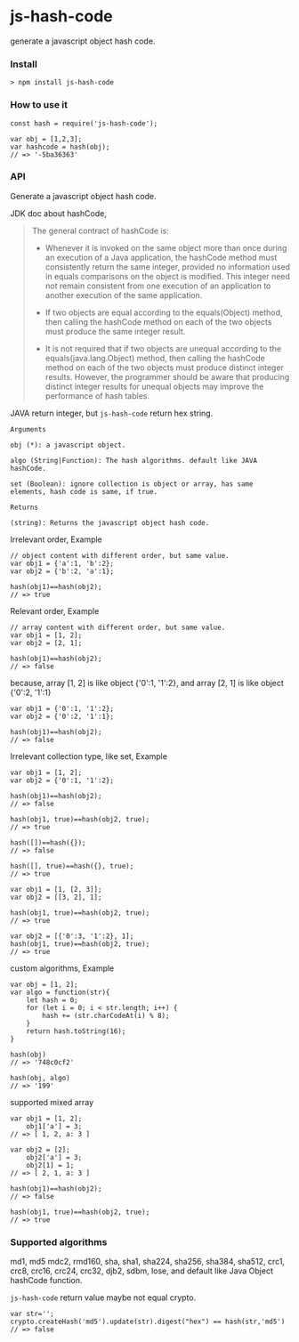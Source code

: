 # js-hash-code
generate a javascript object hash code. 

### Install ###
```
> npm install js-hash-code
```

### How to use it ###
```
const hash = require('js-hash-code');

var obj = [1,2,3];
var hashcode = hash(obj);
// => '-5ba36363'
```

### API ###
Generate a javascript object hash code.  

JDK doc about hashCode,
>The general contract of hashCode is:
>
>- Whenever it is invoked on the same object more than once during an execution of a Java application, the hashCode method must consistently return the same integer, provided no information used in equals comparisons on the object is modified. This integer need not remain consistent from one execution of an application to another execution of the same application.
>
>- If two objects are equal according to the equals(Object) method, then calling the hashCode method on each of the two objects must produce the same integer result.
>
>- It is not required that if two objects are unequal according to the equals(java.lang.Object) method, then calling the hashCode method on each of the two objects must produce distinct integer results. However, the programmer should be aware that producing distinct integer results for unequal objects may improve the performance of hash tables.

JAVA return integer, but `js-hash-code` return hex string.

```
Arguments

obj (*): a javascript object. 

algo (String|Function): The hash algorithms. default like JAVA hashCode.

set (Boolean): ignore collection is object or array, has same elements, hash code is same, if true. 

Returns

(string): Returns the javascript object hash code.
```

Irrelevant order, Example
```
// object content with different order, but same value.
var obj1 = {'a':1, 'b':2};
var obj2 = {'b':2, 'a':1};

hash(obj1)==hash(obj2);
// => true
```

Relevant order, Example
```
// array content with different order, but same value.
var obj1 = [1, 2];
var obj2 = [2, 1];

hash(obj1)==hash(obj2);
// => false
```

because, array [1, 2] is like object {'0':1, '1':2}, and array [2, 1] is like object {'0':2, '1':1}
```
var obj1 = {'0':1, '1':2};
var obj2 = {'0':2, '1':1};

hash(obj1)==hash(obj2);
// => false
```

Irrelevant collection type, like set, Example
```
var obj1 = [1, 2];
var obj2 = {'0':1, '1':2};

hash(obj1)==hash(obj2);
// => false

hash(obj1, true)==hash(obj2, true);
// => true

hash([])==hash({});
// => false

hash([], true)==hash({}, true);
// => true

var obj1 = [1, [2, 3]];
var obj2 = [[3, 2], 1];

hash(obj1, true)==hash(obj2, true);
// => true

var obj2 = [{'0':3, '1':2}, 1];
hash(obj1, true)==hash(obj2, true);
// => true
```

custom algorithms, Example
```
var obj = [1, 2];
var algo = function(str){
    let hash = 0;
    for (let i = 0; i < str.length; i++) {
        hash += (str.charCodeAt(i) % 8);
    }
    return hash.toString(16);
}

hash(obj)
// => '748c0cf2'

hash(obj, algo)
// => '199'
```

supported mixed array
```
var obj1 = [1, 2];
    obj1['a'] = 3;
// => [ 1, 2, a: 3 ]
    
var obj2 = [2];
    obj2['a'] = 3;
    obj2[1] = 1;
// => [ 2, 1, a: 3 ]

hash(obj1)==hash(obj2);
// => false

hash(obj1, true)==hash(obj2, true);
// => true
```

### Supported algorithms ###
md1, md5 mdc2, rmd160, sha, sha1, sha224, sha256, sha384, sha512, crc1, crc8, crc16, crc24, crc32, djb2, sdbm, lose, and default like Java Object hashCode function.

`js-hash-code` return value maybe not equal crypto.
```
var str='';
crypto.createHash('md5').update(str).digest("hex") == hash(str,'md5')
// => false
```
